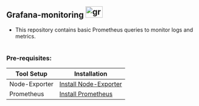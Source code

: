 ## Grafana-monitoring <img src="https://www.vectorlogo.zone/logos/grafana/grafana-icon.svg" alt="grafana" width="45" height="30"/> </a>
- This repository contains basic Prometheus queries to monitor logs and metrics.
#
### Pre-requisites:
| Tool Setup   | Installation |
| -------- | ------- |
| Node-Exporter | <a href="https://github.com/DevMadhup/Prometheus-and-Node-Exporter-Setup/blob/main/Node-Exporter-setup.md">Install Node-Exporter</a>     |
| Prometheus  | <a href="https://github.com/DevMadhup/Prometheus-and-Node-Exporter-Setup/blob/main/Prometheus-Server-Setup.md">Install Prometheus</a>    |

#


